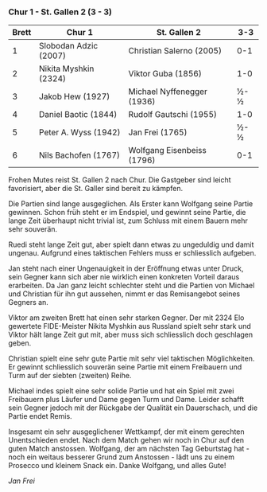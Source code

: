 ### Chur 1 - St. Gallen 2 (3 - 3)

| Brett | Chur 1                | St. Gallen 2               | 3-3 |
|-------|-----------------------|----------------------------|-----|
| 1     | Slobodan Adzic (2007) | Christian Salerno (2005)   | 0-1 |
| 2     | Nikita Myshkin (2324) | Viktor Guba (1856)         | 1-0 |
| 3     | Jakob Hew (1927)      | Michael Nyffenegger (1936) | ½-½ |
| 4     | Daniel Baotic (1844)  | Rudolf Gautschi (1955)     | 1-0 |
| 5     | Peter A. Wyss (1942)  | Jan Frei (1765)            | ½-½ |
| 6     | Nils Bachofen (1767)  | Wolfgang Eisenbeiss (1796) | 0-1 |

Frohen Mutes reist St. Gallen 2 nach Chur. Die Gastgeber sind leicht favorisiert, aber die St. Galler sind bereit zu
kämpfen.

Die Partien sind lange ausgeglichen. Als Erster kann Wolfgang seine Partie gewinnen. Schon früh steht er im
Endspiel, und gewinnt seine Partie, die lange Zeit überhaupt nicht trivial ist, zum Schluss mit einem Bauern mehr
sehr souverän.

Ruedi steht lange Zeit gut, aber spielt dann etwas zu ungeduldig und damit ungenau. Aufgrund eines taktischen
Fehlers muss er schliesslich aufgeben.

Jan steht nach einer Ungenauigkeit in der Eröffnung etwas unter Druck, sein Gegner kann sich aber nie wirklich einen
konkreten Vorteil daraus erarbeiten. Da Jan ganz leicht schlechter steht und die Partien von Michael und Christian für
ihn gut aussehen, nimmt er das Remisangebot seines Gegners an.

Viktor am zweiten Brett hat einen sehr starken Gegner. Der mit 2324 Elo gewertete FIDE-Meister Nikita Myshkin aus
Russland spielt sehr stark und Viktor hält lange Zeit gut mit, aber muss sich schliesslich doch geschlagen geben.

Christian spielt eine sehr gute Partie mit sehr viel taktischen Möglichkeiten. Er gewinnt schliesslich souverän seine
Partie mit einem Freibauern und Turm auf der siebten (zweiten) Reihe.

Michael indes spielt eine sehr solide Partie und hat ein Spiel mit zwei Freibauern plus Läufer und Dame gegen Turm und
Dame. Leider schafft sein Gegner jedoch mit der Rückgabe der Qualität ein Dauerschach, und die Partie endet Remis.

Insgesamt ein sehr ausgeglichener Wettkampf, der mit einem gerechten Unentschieden endet. Nach dem Match gehen wir noch
in Chur auf den guten Match anstossen. Wolfgang, der am nächsten Tag Geburtstag hat - noch ein weitaus besserer Grund
zum Anstossen - lädt uns zu einem Prosecco und kleinem Snack ein. Danke Wolfgang, und alles Gute!

_Jan Frei_
